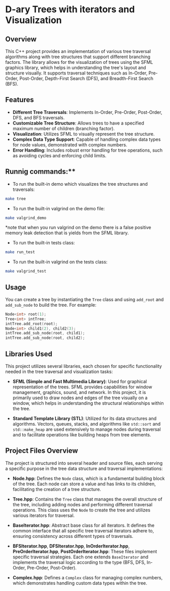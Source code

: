 
# D-ary Trees with iterators and Visualization

## Overview

This C++ project provides an implementation of various tree traversal algorithms along with tree structures that support different branching factors. The library allows for the visualization of trees using the SFML graphics library, which helps in understanding the tree's layout and structure visually. It supports traversal techniques such as In-Order, Pre-Order, Post-Order, Depth-First Search (DFS), and Breadth-First Search (BFS).

## Features

- **Different Tree Traversals**: Implements In-Order, Pre-Order, Post-Order, DFS, and BFS traversals.
- **Customizable Tree Structure**: Allows trees to have a specified maximum number of children (branching factor).
- **Visualization**: Utilizes SFML to visually represent the tree structure.
- **Complex Data Type Support**: Capable of handling complex data types for node values, demonstrated with complex numbers.
- **Error Handling**: Includes robust error handling for tree operations, such as avoiding cycles and enforcing child limits.

## Runnig commands:**
   - To run the built-in demo which visualizes the tree structures and traversals:
   ```bash
   make tree
   ```

   - To run the built-in valgrind on the demo file:
   ```bash
   make valgrind_demo
   ```
   *note that when you run  valgrind on the demo there is a false positive memory leak
   detection that is yields from the SFML library.

   - To run the built-in tests class:
   ```bash
   make run_test
   ```

   - To run the built-in valgrind on the tests class:
   ```bash
   make valgrind_test
   ```
## Usage

You can create a tree by instantiating the `Tree` class and using `add_root` and `add_sub_node` to build the tree. For example:

```cpp
Node<int> root(1);
Tree<int> intTree;
intTree.add_root(root);
Node<int> child1(2), child2(3);
intTree.add_sub_node(root, child1);
intTree.add_sub_node(root, child2);
```

## Libraries Used

This project utilizes several libraries, each chosen for specific functionality needed in the tree traversal and visualization tasks:

- **SFML (Simple and Fast Multimedia Library)**: Used for graphical representation of the trees. SFML provides capabilities for window management, graphics, sound, and network. In this project, it is primarily used to draw nodes and edges of the tree visually on a window, which helps in understanding the structural relationships within the tree.

- **Standard Template Library (STL)**: Utilized for its data structures and algorithms. Vectors, queues, stacks, and algorithms like `std::sort` and `std::make_heap` are used extensively to manage nodes during traversal and to facilitate operations like building heaps from tree elements.

## Project Files Overview

The project is structured into several header and source files, each serving a specific purpose in the tree data structure and traversal implementations:

- **Node.hpp**: Defines the `Node` class, which is a fundamental building block of the tree. Each node can store a value and has links to its children, facilitating the creation of a tree structure.

- **Tree.hpp**: Contains the `Tree` class that manages the overall structure of the tree, including adding nodes and performing different traversal operations. This class uses the `Node` to create the tree and utilizes various iterators for traversal.

- **BaseIterator.hpp**: Abstract base class for all iterators. It defines the common interface that all specific tree traversal iterators adhere to, ensuring consistency across different types of traversals.

- **BFSIterator.hpp**, **DFSIterator.hpp**, **InOrderIterator.hpp**, **PreOrderIterator.hpp**, **PostOrderIterator.hpp**: These files implement specific traversal strategies. Each one extends `BaseIterator` and implements the traversal logic according to the type (BFS, DFS, In-Order, Pre-Order, Post-Order).

- **Complex.hpp**: Defines a `Complex` class for managing complex numbers, which demonstrates handling custom data types within the tree.
